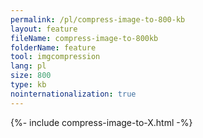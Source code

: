 ```yaml
---
permalink: /pl/compress-image-to-800-kb
layout: feature
fileName: compress-image-to-800kb
folderName: feature
tool: imgcompression
lang: pl
size: 800
type: kb
nointernationalization: true
---
```

{%- include compress-image-to-X.html -%}       
